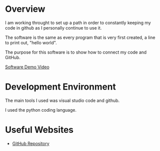 # Overview

I am working throught to set up a path in order to constantly keeping my code in github as I personally continue to use it.

The software is the same as every program that is very first created, a line to print out, "hello world".

The purpose for this software is to show how to connect my code and GitHub.

[Software Demo Video](https://www.youtube.com/watch?v=NTZFci6LUQE&ab_channel=jakesoulier)

# Development Environment

The main tools I used was visual studio code and github.

I used the python coding language.

# Useful Websites

* [GitHub Repository](https://github.com/jakesoulier/CSE-310)
